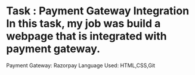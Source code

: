 # Task : Payment Gateway Integration In this task, my job was build a webpage that is integrated with payment gateway.
Payment Gateway: Razorpay 
Language Used: HTML,CSS,Git
